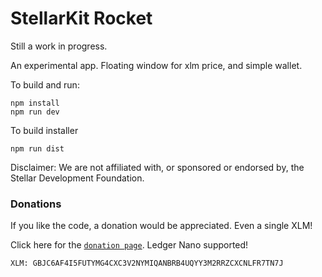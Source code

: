 # StellarKit Rocket

Still a work in progress.

An experimental app.  Floating window for xlm price, and simple wallet.

To build and run:

    npm install
    npm run dev

To build installer

    npm run dist

Disclaimer: We are not affiliated with, or sponsored or endorsed by, the Stellar Development Foundation.

### Donations

If you like the code, a donation would be appreciated. Even a single XLM!

Click here for the [`donation page`](https://stellarkit.io/#/donate). Ledger Nano supported!

    XLM: GBJC6AF4I5FUTYMG4CXC3V2NYMIQANBRB4UQYY3M2RRZCXCNLFR7TN7J

